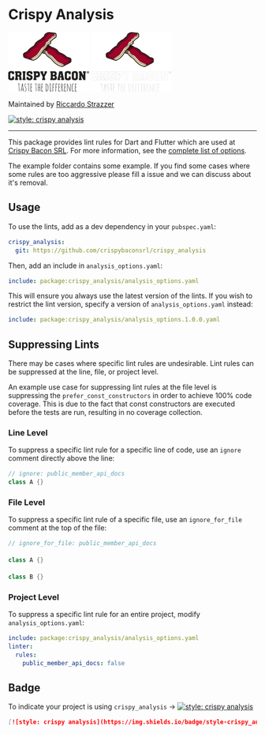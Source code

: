 # Crispy Analysis

[![Crispy Bacon SRL][logo]][crispy_link]
[![Crispy Bacon SRL][logo_dark]][crispy_link_dark]

Maintained by [Riccardo Strazzer][maintainer_link]

[![style: crispy analysis][badge]][badge_link]

---

This package provides lint rules for Dart and Flutter which are used at [Crispy Bacon SRL][crispy_bacon_link]. For more information, see the [complete list of options][analysis_options_yaml].

The example folder contains some example. If you find some cases where some rules are too aggressive please fill a issue and we can discuss about it's removal.

## Usage

To use the lints, add as a dev dependency in your `pubspec.yaml`:

```yaml
crispy_analysis:
  git: https://github.com/crispybaconsrl/crispy_analysis
```

Then, add an include in `analysis_options.yaml`:

```yaml
include: package:crispy_analysis/analysis_options.yaml
```

This will ensure you always use the latest version of the lints. If you wish to restrict the lint version, specify a version of `analysis_options.yaml` instead:

```yaml
include: package:crispy_analysis/analysis_options.1.0.0.yaml
```

## Suppressing Lints

There may be cases where specific lint rules are undesirable. Lint rules can be suppressed at the line, file, or project level.

An example use case for suppressing lint rules at the file level is suppressing the `prefer_const_constructors` in order to achieve 100% code coverage. This is due to the fact that const constructors are executed before the tests are run, resulting in no coverage collection.

### Line Level

To suppress a specific lint rule for a specific line of code, use an `ignore` comment directly above the line:

```dart
// ignore: public_member_api_docs
class A {}
```

### File Level

To suppress a specific lint rule of a specific file, use an `ignore_for_file` comment at the top of the file:

```dart
// ignore_for_file: public_member_api_docs

class A {}

class B {}
```

### Project Level

To suppress a specific lint rule for an entire project, modify `analysis_options.yaml`:

```yaml
include: package:crispy_analysis/analysis_options.yaml
linter:
  rules:
    public_member_api_docs: false
```

## Badge

To indicate your project is using `crispy_analysis` →
[![style: crispy analysis][badge]][badge_link]

```md
[![style: crispy analysis](https://img.shields.io/badge/style-crispy_analysis-A1022B.svg)](https://github.com/crispybaconsrl/crispy_analysis)
```

[analysis_options_yaml]: https://github.com/crispybaconsrl/crispy_analysis/blob/main/lib/analysis_options.1.0.0.yaml
[badge]: https://img.shields.io/badge/style-crispy_analysis-A1022B.svg
[badge_link]: https://github.com/crispybaconsrl/crispy_analysis
[logo_dark]: ./assets/crispybacon_logo_white.png#gh-dark-mode-only
[logo]: ./assets/crispybacon_logo_black.png#gh-light-mode-only
[crispy_bacon_link]: https://crispybacon.it
[crispy_link]: https://crispybacon.it#gh-light-mode-only
[crispy_link_dark]: https://crispybacon.it#gh-dark-mode-only
[maintainer_link]: https://github.com/crispy-riccardo
